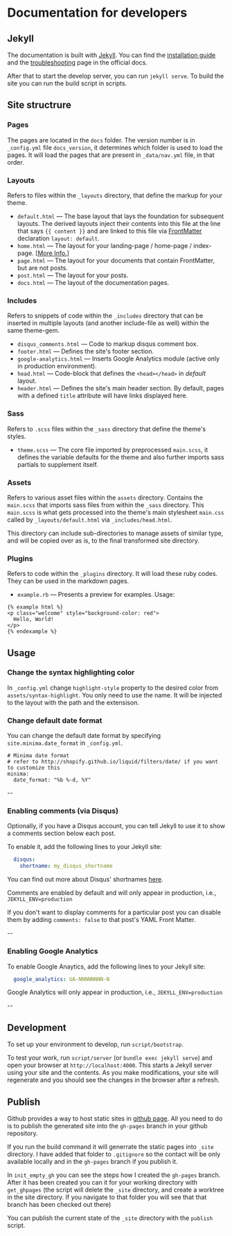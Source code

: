 # Documentation for developers

## Jekyll

The documentation is built with [Jekyll](https://jekyllrb.com/).
You can find the [installation guide](https://jekyllrb.com/docs/installation/) and the [troubleshooting](https://jekyllrb.com/docs/troubleshooting/) page in the official docs.

After that to start the develop server, you can run `jekyll serve`. To build the site you can run the build script in scripts.

## Site structrure

### Pages

The pages are located in the `docs` folder. The version number is in `_config.yml` file `docs_version`, it determines which folder is used to load the pages. It will load the pages that are present in `_data/nav.yml` file, in that order.

### Layouts

Refers to files within the `_layouts` directory, that define the markup for your theme.

  - `default.html` &mdash; The base layout that lays the foundation for subsequent layouts. The derived layouts inject their contents into this file at the line that says ` {{ content }} ` and are linked to this file via [FrontMatter](https://jekyllrb.com/docs/frontmatter/) declaration `layout: default`.
  - `home.html` &mdash; The layout for your landing-page / home-page / index-page. [[More Info.](#home-layout)]
  - `page.html` &mdash; The layout for your documents that contain FrontMatter, but are not posts.
  - `post.html` &mdash; The layout for your posts.
  - `docs.html` &mdash; The layout of the documentation pages.

### Includes

Refers to snippets of code within the `_includes` directory that can be inserted in multiple layouts (and another include-file as well) within the same theme-gem.

  - `disqus_comments.html` &mdash; Code to markup disqus comment box.
  - `footer.html` &mdash; Defines the site's footer section.
  - `google-analytics.html` &mdash; Inserts Google Analytics module (active only in production environment).
  - `head.html` &mdash; Code-block that defines the `<head></head>` in *default* layout.
  - `header.html` &mdash; Defines the site's main header section. By default, pages with a defined `title` attribute will have links displayed here.

### Sass

Refers to `.scss` files within the `_sass` directory that define the theme's styles.

  - `theme.scss` &mdash; The core file imported by preprocessed `main.scss`, it defines the variable defaults for the theme and also further imports sass partials to supplement itself.

### Assets

Refers to various asset files within the `assets` directory.
Contains the `main.scss` that imports sass files from within the `_sass` directory. This `main.scss` is what gets processed into the theme's main stylesheet `main.css` called by `_layouts/default.html` via `_includes/head.html`.

This directory can include sub-directories to manage assets of similar type, and will be copied over as is, to the final transformed site directory.

### Plugins

Refers to code within the `_plugins` directory. It will load these ruby codes. They can be used in the markdown pages.

  - `example.rb` &mdash; Presents a preview for examples. Usage:
  ```liquid
  {% example html %}
  <p class="welcome" style="background-color: red">
    Hello, World!
  </p>
  {% endexample %}
  ```

## Usage

### Change the syntax highlighting color

In `_config.yml` change `highlight-style` property to the desired color from `assets/syntax-highlight`. You only need to use the name. It will be injected to the layout with the path and the extensison.

### Change default date format

You can change the default date format by specifying `site.minima.date_format`
in `_config.yml`.

```
# Minima date format
# refer to http://shopify.github.io/liquid/filters/date/ if you want to customize this
minima:
  date_format: "%b %-d, %Y"
```

--

### Enabling comments (via Disqus)

Optionally, if you have a Disqus account, you can tell Jekyll to use it to show a comments section below each post.

To enable it, add the following lines to your Jekyll site:

```yaml
  disqus:
    shortname: my_disqus_shortname
```

You can find out more about Disqus' shortnames [here](https://help.disqus.com/customer/portal/articles/466208).

Comments are enabled by default and will only appear in production, i.e., `JEKYLL_ENV=production`

If you don't want to display comments for a particular post you can disable them by adding `comments: false` to that post's YAML Front Matter.

--

### Enabling Google Analytics

To enable Google Anaytics, add the following lines to your Jekyll site:

```yaml
  google_analytics: UA-NNNNNNNN-N
```

Google Analytics will only appear in production, i.e., `JEKYLL_ENV=production`

--

## Development

To set up your environment to develop, run `script/bootstrap`.

To test your work, run `script/server` (or `bundle exec jekyll serve`) and open your browser at `http://localhost:4000`. This starts a Jekyll server using your site and the contents. As you make modifications, your site will regenerate and you should see the changes in the browser after a refresh.

## Publish

Github provides a way to host static sites in [github page](https://pages.github.com/). All you need to do is to publish the generated site into the `gh-pages` branch in your github repository.

If you run the build command it will generrate the static pages into `_site` directory. I have added that folder to `.gitignore` so the contact will be only available locally and in the `gh-pages` branch if you publish it.

In `init_empty_gh` you can see the steps how I created the `gh-pages` branch. After it has been created you can it for your working directory with `get_ghpages` (the script will delete the `_site` directory, and create a worktree in the site directory. If you navigate to that folder you will see that that branch has been checked out there)

You can publish the current state of the `_site` directory with the `publish` script.
